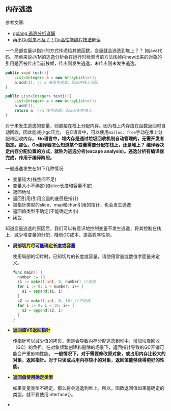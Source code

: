 ## 内存逃逸

参考文章:

- [golang 逃逸分析详解](https://zhuanlan.zhihu.com/p/91559562)
- [再不Go就来不及了！Go高性能编程技法解读](https://mp.weixin.qq.com/s/fXKSr8GXaYxG1WCrLIgneg)

一个局部变量以指针的方式传递给其他函数，变量就会逃逸到堆上？？
如java代码，简单来说JVM的逃逸分析会在运行时检测当前方法栈帧内new出来的对象的引用是否被传出当前栈帧，传出则发生逃逸，未传出则未发生逃逸。

```java
public void test(){
    List<Integer> a = new ArrayList<>();
    a.add(1); // a 未发生逃逸，因此在栈上分配
}

public List<Integer> test1(){
    List<Integer> a = new ArrayList<>();
    a.add(1);
    return a  //a 发生逃逸，因此分配在堆上
}
```

对于未发生逃逸的变量，则直接在栈上分配内存。因为栈上内存由在函数返回时自动回收，因此能减小gc压力。
在C语言中，可以使用`malloc`、`free`手动在堆上分配和回收内存。
**Go语言中，堆内存是通过垃圾回收机制自动管理的，无需开发者指定。那么，Go编译器怎么知道某个变量需要分配在栈上，还是堆上？**
**编译器决定内存分配位置的方式，就称为逃逸分析(escape analysis)。逃逸分析有编译器完成，作用于编译阶段。**

一般逃逸发生在如下几种情况:

- 变量较大(栈空间不足)
- 变量大小不确定(如slice长度和容量不定)
- 返回地址
- 返回引用(引用变量的底层是指针)
- 被指针类型的slice、map和chan引用的指针，也会发生逃逸
- 返回值类型不确定(不能确定大小)
- 闭包

知道变量逃逸的原因后，我们可以有意识地控制变量不发生逃逸，将其控制在栈上，减少堆变量的分配，降低GC成本，提高程序性能。

- **<mark style="color:blue">局部切片尽可能确定长度或容量</mark>**

  使用局部的切片时，已知切片的长度或容量，请使用常量或数值字面量来定义。

  ```go
  func main() {
    number := 10
    s1 := make([]int, 0, number) //逃逸
    for i := 0; i < number; i++ {
      s1 = append(s1, i)
    }
    s2 := make([]int, 0, 10) //不逃逸
    for i := 0; i < 10; i++ {
      s2 = append(s2, i)
    }
  }
  ```

- **<mark style="color:blue">返回值VS返回指针</mark>**

  传指针可以减少值的拷贝，但是会导致内存分配逃逸到堆中，增加垃圾回收（GC）的负担。在对象频繁创建和删除的场景下，返回指针导致的GC开销可能会严重影响性能。
  **一般情况下，对于需要修改原对象，或占用内存比较大的对象，返回指针。对于只读或占用内存较小的对象，返回值能够获得更好的性能。**

- **<mark style="color:blue">返回值使用确定类型</mark>**

  如果变量类型不确定，那么将会逃逸到堆上。所以，函数返回值如果能确定的类型，就不要使用interface{}。

- 